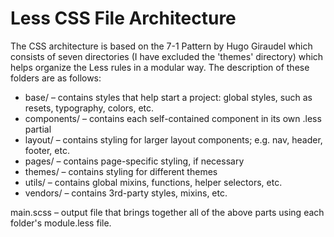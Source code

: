 # Less CSS File Architecture

The CSS architecture is based on the 7-1 Pattern by Hugo Giraudel which consists of seven directories (I have excluded the 'themes' directory) which helps organize the Less rules in a modular way. The description of these folders are as follows:

- base/ – contains styles that help start a project: global styles, such as resets, typography, colors, etc.
- components/ – contains each self-contained component in its own .less partial
- layout/ – contains styling for larger layout components; e.g. nav, header, footer, etc.
- pages/ – contains page-specific styling, if necessary
- themes/ – contains styling for different themes
- utils/ – contains global mixins, functions, helper selectors, etc.
- vendors/ – contains 3rd-party styles, mixins, etc.

main.scss – output file that brings together all of the above parts using each folder's module.less file.
